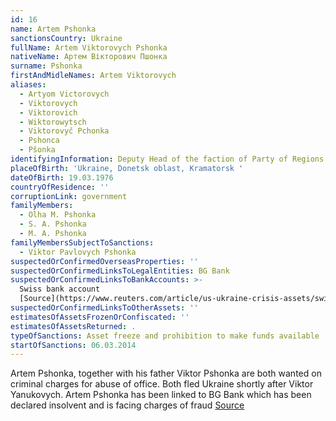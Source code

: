 ```yaml
---
id: 16
name: Artem Pshonka
sanctionsCountry: Ukraine
fullName: Artem Viktorovych Pshonka
nativeName: Артем Вікторович Пшонка
surname: Pshonka
firstAndMidleNames: Artem Viktorovych
aliases:
  - Artyom Victorovych
  - Viktorovych
  - Viktorovich
  - Wiktorowytsch
  - Viktorovyč Pchonka
  - Pshonca
  - Pšonka
identifyingInformation: Deputy Head of the faction of Party of Regions in the Verkhovna Rada
placeOfBirth: 'Ukraine, Donetsk oblast, Kramatorsk '
dateOfBirth: 19.03.1976
countryOfResidence: ''
corruptionLink: government
familyMembers:
  - Olha M. Pshonka
  - S. A. Pshonka
  - M. A. Pshonka
familyMembersSubjectToSanctions:
  - Viktor Pavlovych Pshonka
suspectedOrConfirmedOverseasProperties: ''
suspectedOrConfirmedLinksToLegalEntities: BG Bank
suspectedOrConfirmedLinksToBankAccounts: >-
  Swiss bank account
  [Source](https://www.reuters.com/article/us-ukraine-crisis-assets/swiss-government-freezes-assets-of-nine-more-ukrainians-idUSBREA290QT20140310)
suspectedOrConfirmedLinksToOtherAssets: ''
estimatesOfAssetsFrozenOrConfiscated: ''
estimatesOfAssetsReturned: .
typeOfSanctions: Asset freeze and prohibition to make funds available
startOfSanctions: 06.03.2014
---
```

Artem Pshonka, together with his father Viktor Pshonka are both wanted on 
criminal charges for abuse of office.  Both fled Ukraine shortly after Viktor 
Yanukovych. Artem Pshonka has been linked to BG Bank which has been declared 
insolvent and is facing charges of fraud 
[Source](https://www.kyivpost.com/article/content/business/bg-bank-steals-from-sinking-ship-417545.html)
